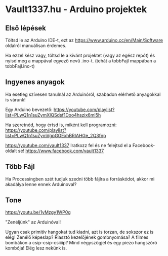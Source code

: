 Vault1337.hu - Arduino projektek
================================

Első lépések
------------

Töltsd le az Arduino IDE-t, ezt az https://www.arduino.cc/en/Main/Software oldalról manuálisan érdemes.

Ha ezzel kész vagy, töltsd le a kívánt projektet (vagy az egész repót) és nyisd meg a mappával egyező nevű .ino-t.
(tehát a tobbFajl mappában a tobbFajl.ino-t)

Ingyenes anyagok
----------------

Ha esetleg szívesen tanulnál az Arduinóról, szabadon elérhető anyagokkal is várunk!

Egy Arduino bevezető:
https://youtube.com/playlist?list=PLwQ1n1suZymXlQSdsf1Doo4hszix6mI5h

Ha szeretnéd, hogy értsd is, miként kell programozni:
https://youtube.com/playlist?list=PLwQ1n1suZymVgpGGExhBRIAHGe_2Q3fnp

https://youtube.com/vault1337
Iratkozz fel és ne felejtsd el a Facebook-oldalt se!
https://www.facebook.com/vault1337

Több Fájl
------------------

Ha Processingben szét tudjuk szedni több fájlra a forráskódot, akkor mi akadálya lenne ennek Arduinoval?


Tone
----

https://youtu.be/1yMzgy1WP0g

"Zenéljünk" az Arduinóval!

Ugyan csak primitív hangokat tud kiadni, azt is torzan, de sokszor ez is elég! Zenélő képeslap? Riasztó kezelőjének gombnyomása? A filmes bombákon a csip-csip-csiiiip? Mind négyszögjel és egy piezo hangszóró kombója! Elég lesz nekünk is.
